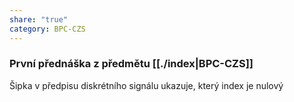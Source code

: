 ```yaml
---
share: "true"
category: BPC-CZS
---
```


### První přednáška z předmětu [[./index|BPC-CZS]]

Šipka v předpisu diskrétního signálu ukazuje, který index je nulový